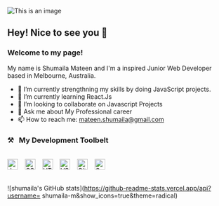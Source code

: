 
![This is an image](https://media.istockphoto.com/photos/colorful-background-picture-id1280385511?b=1&k=20&m=1280385511&s=170667a&w=0&h=4-KMkIqgyw2gTBMTBbYZVZoidwRsWZzr3q0xyUDYhas=)

## Hey! Nice to see you 👋


### Welcome to my page!

My name is Shumaila Mateen and I'm a inspired Junior Web Developer based in Melbourne, Australia.

- 🔭 I’m currently strengthning my skills by doing JavaScript projects.
- 🌱 I’m currently learning React.Js
- 👯 I’m looking to collaborate on Javascript Projects
- 💬 Ask me about My Professional career
- 📫 How to reach me: mateen.shumaila@gmail.com

### ⚒&nbsp;&nbsp;&nbsp;My Development Toolbelt
<br><img alt="JavaScript" title="JavaScript" src="https://user-images.githubusercontent.com/1680157/87443764-4af82c80-c5cc-11ea-82c2-c368ee12cf6d.png" height="24">&nbsp;&nbsp;&nbsp;&nbsp;<img alt="CSS" title="CSS" src="https://user-images.githubusercontent.com/1680157/87443759-4a5f9600-c5cc-11ea-8ae0-715433c1f781.png" height="24">&nbsp;&nbsp;&nbsp;&nbsp;<img alt="HTML" title="HTML" src="https://user-images.githubusercontent.com/1680157/87443762-4af82c80-c5cc-11ea-85cf-57be0e83c169.png" height="24">&nbsp;&nbsp;&nbsp;&nbsp;<img alt="VS Code" title="VS Code" src="https://user-images.githubusercontent.com/1680157/87443751-492e6900-c5cc-11ea-9854-f82d4d921133.png" height="24">&nbsp;&nbsp;&nbsp;&nbsp;<img alt="Git" title="Git" src="https://user-images.githubusercontent.com/1680157/87443755-49c6ff80-c5cc-11ea-954a-579f7c72873a.png" height="24">&nbsp;&nbsp;&nbsp;&nbsp;<img alt="Google Chrome" title="Google Chrome" src="https://user-images.githubusercontent.com/1680157/87443745-47fd3c00-c5cc-11ea-878f-44f34572775e.png" height="24"><br><br>


![shumaila's GitHub stats](https://github-readme-stats.vercel.app/api?username=
shumaila-m&show_icons=true&theme=radical)




